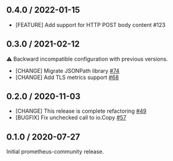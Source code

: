 ## 0.4.0 / 2022-01-15

* [FEATURE] Add support for HTTP POST body content #123

## 0.3.0 / 2021-02-12

:warning: Backward incompatible configuration with previous versions.
* [CHANGE] Migrate JSONPath library [#74](https://github.com/prometheus-community/json_exporter/pull/74)
* [CHANGE] Add TLS metrics support [#68](https://github.com/prometheus-community/json_exporter/pull/68)

## 0.2.0 / 2020-11-03

* [CHANGE] This release is complete refactoring [#49](https://github.com/prometheus-community/json_exporter/pull/49)
* [BUGFIX] Fix unchecked call to io.Copy [#57](https://github.com/prometheus-community/json_exporter/pull/57)

## 0.1.0 / 2020-07-27

Initial prometheus-community release.
